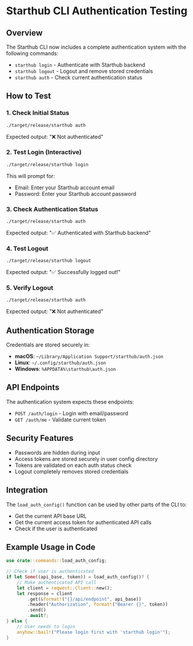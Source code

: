 # Starthub CLI Authentication Testing

## Overview
The Starthub CLI now includes a complete authentication system with the following commands:

- `starthub login` - Authenticate with Starthub backend
- `starthub logout` - Logout and remove stored credentials
- `starthub auth` - Check current authentication status

## How to Test

### 1. Check Initial Status
```bash
./target/release/starthub auth
```
Expected output: "❌ Not authenticated"

### 2. Test Login (Interactive)
```bash
./target/release/starthub login
```
This will prompt for:
- Email: Enter your Starthub account email
- Password: Enter your Starthub account password

### 3. Check Authentication Status
```bash
./target/release/starthub auth
```
Expected output: "✅ Authenticated with Starthub backend"

### 4. Test Logout
```bash
./target/release/starthub logout
```
Expected output: "✅ Successfully logged out!"

### 5. Verify Logout
```bash
./target/release/starthub auth
```
Expected output: "❌ Not authenticated"

## Authentication Storage

Credentials are stored securely in:
- **macOS**: `~/Library/Application Support/starthub/auth.json`
- **Linux**: `~/.config/starthub/auth.json`
- **Windows**: `%APPDATA%\starthub\auth.json`

## API Endpoints

The authentication system expects these endpoints:
- `POST /auth/login` - Login with email/password
- `GET /auth/me` - Validate current token

## Security Features

- Passwords are hidden during input
- Access tokens are stored securely in user config directory
- Tokens are validated on each auth status check
- Logout completely removes stored credentials

## Integration

The `load_auth_config()` function can be used by other parts of the CLI to:
- Get the current API base URL
- Get the current access token for authenticated API calls
- Check if the user is authenticated

## Example Usage in Code

```rust
use crate::commands::load_auth_config;

// Check if user is authenticated
if let Some((api_base, token)) = load_auth_config()? {
    // Make authenticated API call
    let client = reqwest::Client::new();
    let response = client
        .get(&format!("{}/api/endpoint", api_base))
        .header("Authorization", format!("Bearer {}", token))
        .send()
        .await?;
} else {
    // User needs to login
    anyhow::bail!("Please login first with 'starthub login'");
}
```
